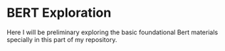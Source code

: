 <h1>BERT Exploration</h1>
<p>Here I will be preliminary exploring the basic foundational Bert materials specially in this part of my repository.</p>

